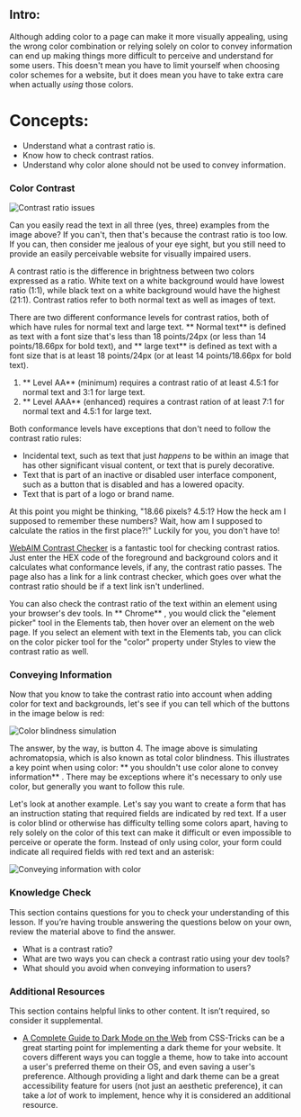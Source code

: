 ## Intro:


Although adding color to a page can make it more visually appealing, using the wrong color combination or relying solely on color to convey information can end up making things more difficult to perceive and understand for some users. This doesn't mean you have to limit yourself when choosing color schemes for a website, but it does mean you have to take extra care when actually *using* those colors.

# Concepts:


* Understand what a contrast ratio is.
* Know how to check contrast ratios.
* Understand why color alone should not be used to convey information.

### Color Contrast

![Contrast ratio issues](https://user-images.githubusercontent.com/70952936/125673709-dd42bdf0-a4bc-4103-9a1b-e73e6c3bc85b.jpg)

Can you easily read the text in all three (yes, three) examples from the image above? If you can't, then that's because the contrast ratio is too low. If you can, then consider me jealous of your eye sight, but you still need to provide an easily perceivable website for visually impaired users.

A contrast ratio is the difference in brightness between two colors expressed as a ratio. White text on a white background would have lowest ratio (1:1), while black text on a white background would have the highest (21:1). Contrast ratios refer to both normal text as well as images of text.

There are two different conformance levels for contrast ratios, both of which have rules for normal text and large text. ** Normal text**  is defined as text with a font size that's less than 18 points/24px (or less than 14 points/18.66px for bold text), and ** large text**  is defined as text with a font size that is at least 18 points/24px (or at least 14 points/18.66px for bold text).

1. ** Level AA**  (minimum) requires a contrast ratio of at least 4.5:1 for normal text and 3:1 for large text.
2. ** Level AAA**  (enhanced) requires a contrast ration of at least 7:1 for normal text and 4.5:1 for large text.

Both conformance levels have exceptions that don't need to follow the contrast ratio rules:

* Incidental text, such as text that just *happens* to be within an image that has other significant visual content, or text that is purely decorative.
* Text that is part of an inactive or disabled user interface component, such as a button that is disabled and has a lowered opacity.
* Text that is part of a logo or brand name.

At this point you might be thinking, "18.66 pixels? 4.5:1? How the heck am I supposed to remember these numbers? Wait, how am I supposed to calculate the ratios in the first place?!" Luckily for you, you don't have to!

[WebAIM Contrast Checker](https://webaim.org/resources/contrastchecker/) is a fantastic tool for checking contrast ratios. Just enter the HEX code of the foreground and background colors and it calculates what conformance levels, if any, the contrast ratio passes. The page also has a link for a link contrast checker, which goes over what the contrast ratio should be if a text link isn't underlined.

You can also check the contrast ratio of the text within an element using your browser's dev tools. In ** Chrome** , you would click the "element picker" tool in the Elements tab, then hover over an element on the web page. If you select an element with text in the Elements tab, you can click on the color picker tool for the "color" property under Styles to view the contrast ratio as well.

### Conveying Information

Now that you know to take the contrast ratio into account when adding color for text and backgrounds, let's see if you can tell which of the buttons in the image below is red:

![Color blindness simulation](https://user-images.githubusercontent.com/70952936/125673910-66b43803-3228-4920-98f8-80ac063ef344.jpg)

The answer, by the way, is button 4. The image above is simulating achromatopsia, which is also known as total color blindness. This illustrates a key point when using color: ** you shouldn't use color alone to convey information** . There may be exceptions where it's necessary to only use color, but generally you want to follow this rule.

Let's look at another example. Let's say you want to create a form that has an instruction stating that required fields are indicated by red text. If a user is color blind or otherwise has difficulty telling some colors apart, having to rely solely on the color of this text can make it difficult or even impossible to perceive or operate the form. Instead of only using color, your form could indicate all required fields with red text and an asterisk:

![Conveying information with color](https://user-images.githubusercontent.com/70952936/125674026-9baafc58-2339-48f4-8b12-892375b87ad7.jpg)

### Knowledge Check
This section contains questions for you to check your understanding of this lesson. If you’re having trouble answering the questions below on your own, review the material above to find the answer.

* What is a contrast ratio?
* What are two ways you can check a contrast ratio using your dev tools?
* What should you avoid when conveying information to users?

### Additional Resources

This section contains helpful links to other content. It isn’t required, so consider it supplemental.

* [A Complete Guide to Dark Mode on the Web](https://css-tricks.com/a-complete-guide-to-dark-mode-on-the-web) from CSS-Tricks can be a great starting point for implementing a dark theme for your website. It covers different ways you can toggle a theme, how to take into account a user's preferred theme on their OS, and even saving a user's preference. Although providing a light and dark theme can be a great accessibility feature for users (not just an aesthetic preference), it can take a *lot* of work to implement, hence why it is considered an additional resource.
